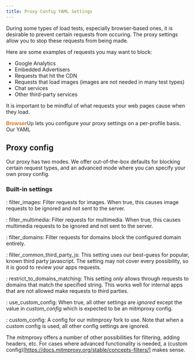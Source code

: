 ```yaml
---
title: Proxy Config YAML Settings
---
```


During some types of load tests, especially browser-based ones, it is desirable to
prevent certain requests from occuring. The proxy settings allow you to stop these
requests from being made.

Here are some examples of requests you may want to block:

* Google Analytics
* Embedded Advertisers
* Requests that hit the CDN
* Requests that load images (images are not needed in many test types)
* Chat services
* Other third-party services

It is important to be mindful of what requests your web pages cause when
they load.

<span style="font-weight: bold; color: #de792b;">Browser</span><span style="font-weight: bold; color: #6e6e6e;">Up</span> lets you configure your proxy settings on a per-profile basis.
Our YAML


## Proxy config

Our proxy has two modes. We offer out-of-the-box defaults for
blocking certain request types, and an advanced mode where you can specify your
own proxy config.

### Built-in settings

: filter_images:
Filter requests for images. When true, this causes image requests to be ignored
and not sent to the server.

: filter_multimedia:
Filter requests for multimedia. When true, this causes multimedia requests to be ignored
and not sent to the server.

: filter_domains:
Filter requests for domains block the configured domain entirely.

: filter_common_third_party_js:
This setting uses our best-guess for popular, known third party javascript. The
setting may not cover every possibility, so it is good to review your apps requests.

: restrict_to_domains_matching:
This setting _only_ allows through requests to domains that match the specified string.
This works well for internal apps that are not allowed make requests to third parties.

: use_custom_config:
When true, all other settings are *ignored* except the value in *custom_config* which
is expected to be an mitmproxy config.

: custom_config:
A config for our mitmproxy fork to use. Note that when a custom config is used,
all other config settings are ignored.

The mitmproxy offers a number of other possibilities for filtering, adding headers,
etc. For cases where advanced functionality is needed, a (custom config)[https://docs.mitmproxy.org/stable/concepts-filters/]
makes sense.


